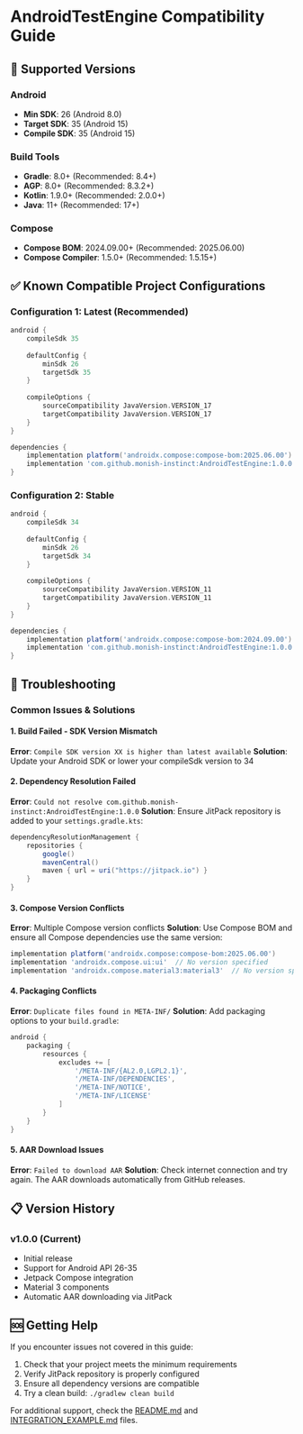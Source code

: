# AndroidTestEngine Compatibility Guide

## 📱 Supported Versions

### Android
- **Min SDK**: 26 (Android 8.0)
- **Target SDK**: 35 (Android 15)
- **Compile SDK**: 35 (Android 15)

### Build Tools
- **Gradle**: 8.0+ (Recommended: 8.4+)
- **AGP**: 8.0+ (Recommended: 8.3.2+)
- **Kotlin**: 1.9.0+ (Recommended: 2.0.0+)
- **Java**: 11+ (Recommended: 17+)

### Compose
- **Compose BOM**: 2024.09.00+ (Recommended: 2025.06.00)
- **Compose Compiler**: 1.5.0+ (Recommended: 1.5.15+)

## ✅ Known Compatible Project Configurations

### Configuration 1: Latest (Recommended)
```gradle
android {
    compileSdk 35
    
    defaultConfig {
        minSdk 26
        targetSdk 35
    }
    
    compileOptions {
        sourceCompatibility JavaVersion.VERSION_17
        targetCompatibility JavaVersion.VERSION_17
    }
}

dependencies {
    implementation platform('androidx.compose:compose-bom:2025.06.00')
    implementation 'com.github.monish-instinct:AndroidTestEngine:1.0.0'
}
```

### Configuration 2: Stable
```gradle
android {
    compileSdk 34
    
    defaultConfig {
        minSdk 26
        targetSdk 34
    }
    
    compileOptions {
        sourceCompatibility JavaVersion.VERSION_11
        targetCompatibility JavaVersion.VERSION_11
    }
}

dependencies {
    implementation platform('androidx.compose:compose-bom:2024.09.00')
    implementation 'com.github.monish-instinct:AndroidTestEngine:1.0.0'
}
```

## 🔧 Troubleshooting

### Common Issues & Solutions

#### 1. Build Failed - SDK Version Mismatch
**Error**: `Compile SDK version XX is higher than latest available`
**Solution**: Update your Android SDK or lower your compileSdk version to 34

#### 2. Dependency Resolution Failed
**Error**: `Could not resolve com.github.monish-instinct:AndroidTestEngine:1.0.0`
**Solution**: Ensure JitPack repository is added to your `settings.gradle.kts`:
```gradle
dependencyResolutionManagement {
    repositories {
        google()
        mavenCentral()
        maven { url = uri("https://jitpack.io") }
    }
}
```

#### 3. Compose Version Conflicts
**Error**: Multiple Compose version conflicts
**Solution**: Use Compose BOM and ensure all Compose dependencies use the same version:
```gradle
implementation platform('androidx.compose:compose-bom:2025.06.00')
implementation 'androidx.compose.ui:ui'  // No version specified
implementation 'androidx.compose.material3:material3'  // No version specified
```

#### 4. Packaging Conflicts
**Error**: `Duplicate files found in META-INF/`
**Solution**: Add packaging options to your `build.gradle`:
```gradle
android {
    packaging {
        resources {
            excludes += [
                '/META-INF/{AL2.0,LGPL2.1}',
                '/META-INF/DEPENDENCIES',
                '/META-INF/NOTICE',
                '/META-INF/LICENSE'
            ]
        }
    }
}
```

#### 5. AAR Download Issues
**Error**: `Failed to download AAR`
**Solution**: Check internet connection and try again. The AAR downloads automatically from GitHub releases.

## 📋 Version History

### v1.0.0 (Current)
- Initial release
- Support for Android API 26-35
- Jetpack Compose integration
- Material 3 components
- Automatic AAR downloading via JitPack

## 🆘 Getting Help

If you encounter issues not covered in this guide:

1. Check that your project meets the minimum requirements
2. Verify JitPack repository is properly configured
3. Ensure all dependency versions are compatible
4. Try a clean build: `./gradlew clean build`

For additional support, check the [README.md](README.md) and [INTEGRATION_EXAMPLE.md](INTEGRATION_EXAMPLE.md) files.

